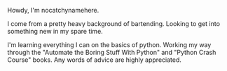 Howdy, I'm nocatchynamehere.

I come from a pretty heavy background of bartending.  Looking to get into something new in my spare time.

I'm learning everything I can on the basics of python.  Working my way through the "Automate the Boring Stuff With Python" and "Python Crash Course" books.  Any words of advice are highly appreciated.
